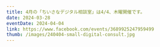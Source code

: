 ```yaml
---
title: 4月の「ちいさなデジタル相談室」は4/4、木曜開催です。
date: 2024-03-28
eventDate: 2024-04-04
link: https://www.facebook.com/events/3689925247959499
thumb: /images/240404-small-digital-consult.jpg
---
```

